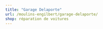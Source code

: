 ```yaml
---
title: "Garage Delaporte"
url: /moulins-engilbert/garage-delaporte/
shop: réparation de voitures
---
```

